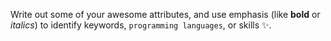 Write out some of your awesome attributes, and use emphasis (like **bold** or *italics*) to identify keywords, `programming languages`, or skills :sparkles:. 
